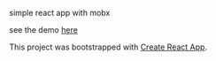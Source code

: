 simple react app with mobx

see the demo [here](https://moshe-pinhasi.github.io/mister-bitcoin-mobx)

This project was bootstrapped with [Create React App](https://github.com/facebook/create-react-app).